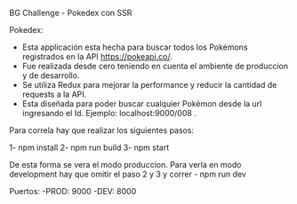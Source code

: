 BG Challenge - Pokedex con SSR 

Pokedex:
- Esta applicación esta hecha para buscar todos los Pokémons registrados en la API https://pokeapi.co/.
- Fue realizada desde cero teniendo en cuenta el ambiente de produccion y de desarrollo.
- Se utiliza Redux para mejorar la performance y reducir la cantidad de requests a la API.
- Esta diseñada para poder buscar cualquier Pokémon desde la url ingresando el Id. Ejemplo: localhost:9000/008 . 

Para correla hay que realizar los siguientes pasos:

1- npm install
2- npm run build
3- npm start

De esta forma se vera el modo produccion.
Para verla en modo development hay que omitir el paso 2 y 3 y correr - npm run dev 

Puertos:
-PROD: 9000
-DEV: 8000


